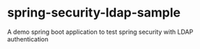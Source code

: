 # spring-security-ldap-sample
A demo spring boot application to test spring security with LDAP authentication
